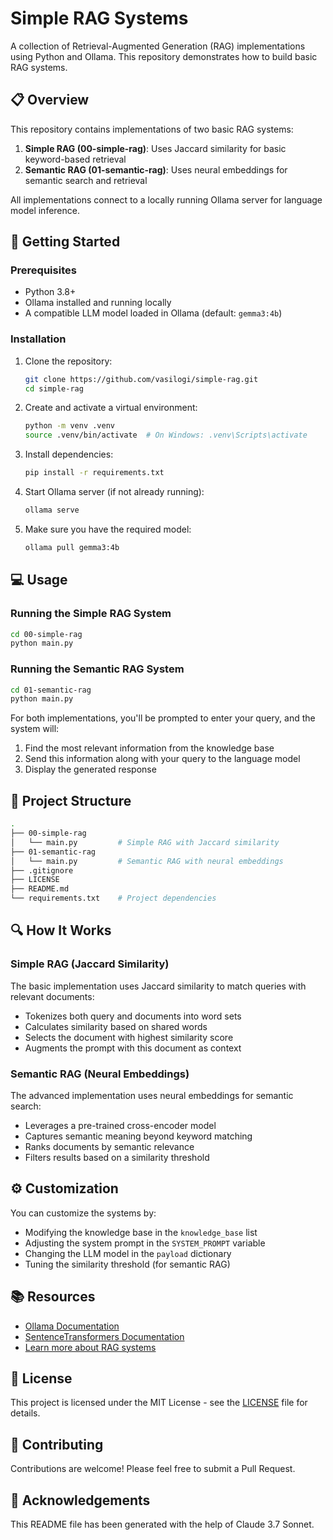 # Simple RAG Systems

A collection of Retrieval-Augmented Generation (RAG) implementations using Python and Ollama. This repository demonstrates how to build basic RAG systems.

## 📋 Overview

This repository contains implementations of two basic RAG systems:

1. **Simple RAG (00-simple-rag)**: Uses Jaccard similarity for basic keyword-based retrieval
2. **Semantic RAG (01-semantic-rag)**: Uses neural embeddings for semantic search and retrieval

All implementations connect to a locally running Ollama server for language model inference.

## 🚀 Getting Started

### Prerequisites

- Python 3.8+
- Ollama installed and running locally
- A compatible LLM model loaded in Ollama (default: `gemma3:4b`)

### Installation

1. Clone the repository:
   ```bash
   git clone https://github.com/vasilogi/simple-rag.git
   cd simple-rag
   ```

2. Create and activate a virtual environment:
   ```bash
   python -m venv .venv
   source .venv/bin/activate  # On Windows: .venv\Scripts\activate
   ```

3. Install dependencies:
   ```bash
   pip install -r requirements.txt
   ```

4. Start Ollama server (if not already running):
   ```bash
   ollama serve
   ```

5. Make sure you have the required model:
   ```bash
   ollama pull gemma3:4b
   ```

## 💻 Usage

### Running the Simple RAG System

```bash
cd 00-simple-rag
python main.py
```

### Running the Semantic RAG System

```bash
cd 01-semantic-rag
python main.py
```

For both implementations, you'll be prompted to enter your query, and the system will:
1. Find the most relevant information from the knowledge base
2. Send this information along with your query to the language model
3. Display the generated response

## 🧩 Project Structure

```bash
.
├── 00-simple-rag
│   └── main.py         # Simple RAG with Jaccard similarity
├── 01-semantic-rag
│   └── main.py         # Semantic RAG with neural embeddings
├── .gitignore
├── LICENSE
├── README.md
└── requirements.txt    # Project dependencies
```

## 🔍 How It Works

### Simple RAG (Jaccard Similarity)

The basic implementation uses Jaccard similarity to match queries with relevant documents:
- Tokenizes both query and documents into word sets
- Calculates similarity based on shared words
- Selects the document with highest similarity score
- Augments the prompt with this document as context

### Semantic RAG (Neural Embeddings)

The advanced implementation uses neural embeddings for semantic search:
- Leverages a pre-trained cross-encoder model
- Captures semantic meaning beyond keyword matching
- Ranks documents by semantic relevance
- Filters results based on a similarity threshold

## ⚙️ Customization

You can customize the systems by:
- Modifying the knowledge base in the `knowledge_base` list
- Adjusting the system prompt in the `SYSTEM_PROMPT` variable
- Changing the LLM model in the `payload` dictionary
- Tuning the similarity threshold (for semantic RAG)

## 📚 Resources

- [Ollama Documentation](https://github.com/ollama/ollama/tree/main/docs)
- [SentenceTransformers Documentation](https://www.sbert.net/)
- [Learn more about RAG systems](https://arxiv.org/abs/2005.11401)

## 📄 License

This project is licensed under the MIT License - see the [LICENSE](LICENSE) file for details.

## 🤝 Contributing

Contributions are welcome! Please feel free to submit a Pull Request.

## 🙏 Acknowledgements

This README file has been generated with the help of Claude 3.7 Sonnet.
